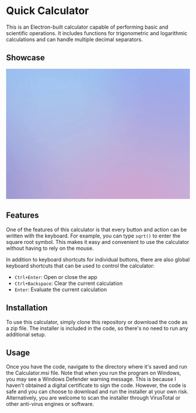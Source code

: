 # Quick Calculator
This is an Electron-built calculator capable of performing basic and scientific operations. It includes functions for trigonometric and logarithmic calculations and can handle multiple decimal separators. 

## Showcase
![](https://github.com/kochjar/Calculator-Installer/blob/main/Calculator.gif)

## Features
One of the features of this calculator is that every button and action can be written with the keyboard. For example, you can type `sqrt()` to enter the square root symbol. This makes it easy and convenient to use the calculator without having to rely on the mouse.

In addition to keyboard shortcuts for individual buttons, there are also global keyboard shortcuts that can be used to control the calculator:

-   `Ctrl+Enter`: Open or close the app
-   `Ctrl+Backspace`: Clear the current calculation
-   `Enter`: Evaluate the current calculation

## Installation
To use this calculator, simply clone this repository or download the code as a zip file. The installer is included in the code, so there's no need to run any additional setup.

## Usage
Once you have the code, navigate to the directory where it's saved and run the Calculator.msi file. Note that when you run the program on Windows, you may see a Windows Defender warning message. This is because I haven't obtained a digital certificate to sign the code. However, the code is safe and you can choose to download and run the installer at your own risk. Alternatively, you are welcome to scan the installer through VirusTotal or other anti-virus engines or software. 
